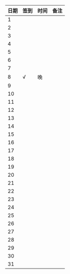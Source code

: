 日期|签到|时间|备注|
:---------------|:---------------|:---------------|:---------------
1||||
2||||
3||||
4||||
5||||
6||||
7||||
8|√|晚||
9||||
10||||
11||||
12||||
13||||
14||||
15||||
16||||
17||||
18||||
19||||
20||||
21||||
22||||
23||||
24||||
25||||
26||||
27||||
28||||
29||||
30||||
31||||